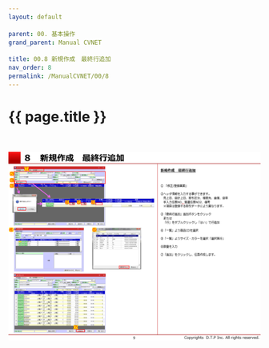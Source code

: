 ```yaml
---
layout: default

parent: 00. 基本操作
grand_parent: Manual CVNET

title: 00.8 新規作成　最終行追加
nav_order: 8
permalink: /ManualCVNET/00/8
---
```



# {{ page.title }} <br/><br/>




<a href="/img/KihonSousa/KS10.PNG" target="_blank">
<img src="/img/KihonSousa/KS10.PNG" alt="login image"></a>
